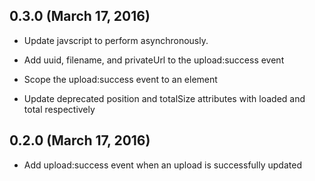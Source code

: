 ## 0.3.0 (March 17, 2016) ##

*   Update javscript to perform asynchronously.

*   Add uuid, filename, and privateUrl to the upload:success event

*   Scope the upload:success event to an element

*   Update deprecated position and totalSize attributes with loaded and total respectively

## 0.2.0 (March 17, 2016) ##

*   Add upload:success event when an upload is successfully updated
